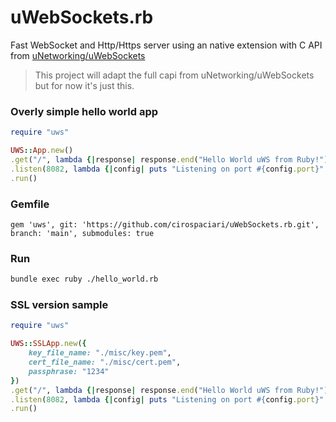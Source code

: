 # uWebSockets.rb
Fast WebSocket and Http/Https server using an native extension with C API from [uNetworking/uWebSockets](https://github.com/uNetworking/uWebSockets)

> This project will adapt the full capi from uNetworking/uWebSockets but for now it's just this.

### Overly simple hello world app
```ruby
require "uws"

UWS::App.new()
.get("/", lambda {|response| response.end("Hello World uWS from Ruby!")})
.listen(8082, lambda {|config| puts "Listening on port #{config.port}" })
.run()
```

### Gemfile

```gem
gem 'uws', git: 'https://github.com/cirospaciari/uWebSockets.rb.git', branch: 'main', submodules: true
```

### Run
```bash
bundle exec ruby ./hello_world.rb
```

### SSL version sample
```ruby
require "uws"

UWS::SSLApp.new({
    key_file_name: "./misc/key.pem",
    cert_file_name: "./misc/cert.pem", 
    passphrase: "1234"
})
.get("/", lambda {|response| response.end("Hello World uWS from Ruby!")})
.listen(8082, lambda {|config| puts "Listening on port #{config.port}" })
.run()
```